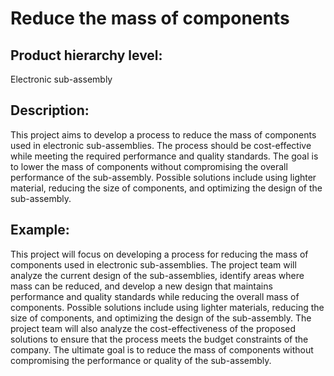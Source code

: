 # Reduce the mass of components

## Product hierarchy level:
Electronic sub-assembly

## Description:
This project aims to develop a process to reduce the mass of components used in electronic sub-assemblies. The process should be cost-effective while meeting the required performance and quality standards. The goal is to lower the mass of components without compromising the overall performance of the sub-assembly. Possible solutions include using lighter material, reducing the size of components, and optimizing the design of the sub-assembly.

## Example:
This project will focus on developing a process for reducing the mass of components used in electronic sub-assemblies. The project team will analyze the current design of the sub-assemblies, identify areas where mass can be reduced, and develop a new design that maintains performance and quality standards while reducing the overall mass of components. Possible solutions include using lighter materials, reducing the size of components, and optimizing the design of the sub-assembly. The project team will also analyze the cost-effectiveness of the proposed solutions to ensure that the process meets the budget constraints of the company. The ultimate goal is to reduce the mass of components without compromising the performance or quality of the sub-assembly.

